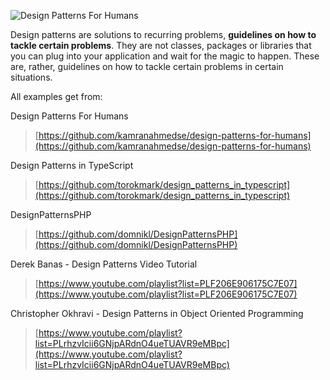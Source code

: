 ![Design Patterns For Humans](https://cloud.githubusercontent.com/assets/11269635/23065273/1b7e5938-f515-11e6-8dd3-d0d58de6bb9a.png)

Design patterns are solutions to recurring problems, **guidelines on how to tackle certain problems**. They are not classes, packages or libraries that you can plug into your application and wait for the magic to happen. These are, rather, guidelines on how to tackle certain problems in certain situations.

All examples get from:

Design Patterns For Humans
> [https://github.com/kamranahmedse/design-patterns-for-humans](https://github.com/kamranahmedse/design-patterns-for-humans)

Design Patterns in TypeScript
> [https://github.com/torokmark/design_patterns_in_typescript](https://github.com/torokmark/design_patterns_in_typescript)

DesignPatternsPHP
> [https://github.com/domnikl/DesignPatternsPHP](https://github.com/domnikl/DesignPatternsPHP)

Derek Banas - Design Patterns Video Tutorial
> [https://www.youtube.com/playlist?list=PLF206E906175C7E07](https://www.youtube.com/playlist?list=PLF206E906175C7E07)

Christopher Okhravi - Design Patterns in Object Oriented Programming
> [https://www.youtube.com/playlist?list=PLrhzvIcii6GNjpARdnO4ueTUAVR9eMBpc](https://www.youtube.com/playlist?list=PLrhzvIcii6GNjpARdnO4ueTUAVR9eMBpc)
